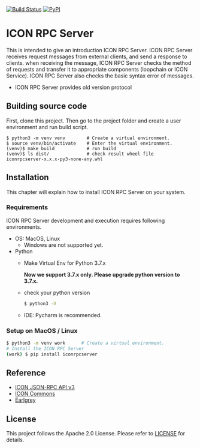 
[![Build Status](https://travis-ci.org/icon-project/icon-rpc-server.svg?branch=master)](https://travis-ci.org/icon-project/icon-rpc-server)
[![PyPI](https://img.shields.io/pypi/v/iconrpcserver.svg)](https://pypi.org/project/iconrpcserver)

# ICON RPC Server

This is intended to give an introduction ICON RPC Server. ICON RPC Server receives request messages from external clients, and send a response to clients. when receiving the message, ICON RPC Server checks the method of requests and transfer it to appropriate components (loopchain or ICON Service). ICON RPC Server also checks the basic syntax error of messages. 

- ICON RPC Server provides old version protocol

## Building source code
 First, clone this project. Then go to the project folder and create a user environment and run build script.
```
$ python3 -m venv venv        # Create a virtual environment.
$ source venv/bin/activate    # Enter the virtual environment.
(venv)$ make build            # run build
(venv)$ ls dist/              # check result wheel file
iconrpcserver-x.x.x-py3-none-any.whl
```

## Installation

This chapter will explain how to install ICON RPC Server on your system. 

### Requirements

ICON RPC Server development and execution requires following environments.

* OS: MacOS, Linux
    * Windows are not supported yet.
* Python
  * Make Virtual Env for Python 3.7.x

    **Now we support 3.7.x only. Please upgrade python version to 3.7.x.**

  * check your python version
    ```bash
    $ python3 -V
    ```
  * IDE: Pycharm is recommended.

### Setup on MacOS / Linux

```bash
$ python3 -m venv work      # Create a virtual environment.
# Install the ICON RPC Server
(work) $ pip install iconrpcserver
```

##  Reference

- [ICON JSON-RPC API v3](https://github.com/icon-project/icon-rpc-server/blob/master/docs/icon-json-rpc-v3.md)
- [ICON Commons](https://github.com/icon-project/icon-commons)  
- [Earlgrey](https://github.com/icon-project/earlgrey)

## License

This project follows the Apache 2.0 License. Please refer to [LICENSE](https://www.apache.org/licenses/LICENSE-2.0) for details.
